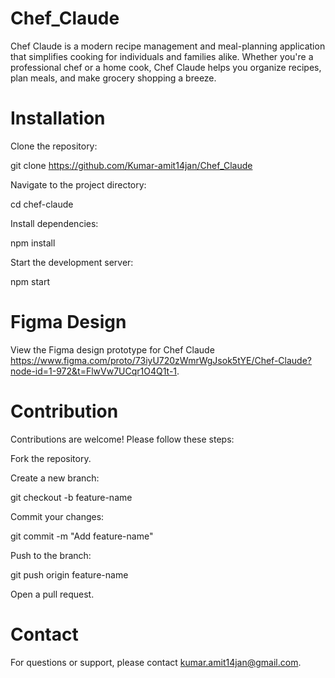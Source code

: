 # Chef_Claude
Chef Claude is a modern recipe management and meal-planning application that simplifies cooking for individuals and families alike. Whether you're a professional chef or a home cook, Chef Claude helps you organize recipes, plan meals, and make grocery shopping a breeze.

# Installation

Clone the repository:

git clone https://github.com/Kumar-amit14jan/Chef_Claude

Navigate to the project directory:

cd chef-claude

Install dependencies:

npm install

Start the development server:

npm start

# Figma Design

View the Figma design prototype for Chef Claude https://www.figma.com/proto/73iyU720zWmrWgJsok5tYE/Chef-Claude?node-id=1-972&t=FlwVw7UCqr1O4Q1t-1.

# Contribution

Contributions are welcome! Please follow these steps:

Fork the repository.

Create a new branch:

git checkout -b feature-name

Commit your changes:

git commit -m "Add feature-name"

Push to the branch:

git push origin feature-name

Open a pull request.


# Contact

For questions or support, please contact kumar.amit14jan@gmail.com.
